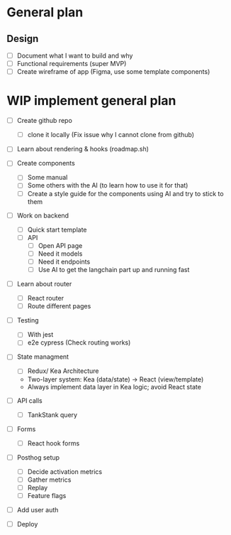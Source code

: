 # General plan

## Design

* [ ] Document what I want to build and why
* [ ] Functional requirements (super MVP)
* [ ] Create wireframe of app (Figma, use some template components)

# WIP implement general plan

* [ ] Create github repo

  * [ ] clone it locally (Fix issue why I cannot clone from github)
* [ ] Learn about rendering & hooks (roadmap.sh)
* [ ] Create components

  * [ ] Some manual
  * [ ] Some others with the AI (to learn how to use it for that)
  * [ ] Create a style guide for the components using AI and try to stick to them
* [ ] Work on backend

  * [ ] Quick start template
  * [ ] API
    * [ ] Open API page
    * [ ] Need it models
    * [ ] Need it endpoints
    * [ ] Use AI to get the langchain part up and running fast
* [ ] Learn about router

  * [ ] React router
  * [ ] Route different pages
* [ ] Testing

  * [ ] With jest
  * [ ] e2e cypress (Check routing works)

* [ ] State managment
  * [ ] Redux/ Kea
  Architecture
  - Two-layer system: Kea (data/state) -> React (view/template)
  - Always implement data layer in Kea logic; avoid React state

* [ ] API calls
  * [ ] TankStank query
* [ ] Forms

  * [ ] React hook forms
* [ ] Posthog setup

  * [ ] Decide activation metrics
  * [ ] Gather metrics
  * [ ] Replay
  * [ ] Feature flags
* [ ] Add user auth
* [ ] Deploy
